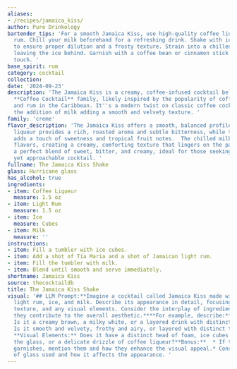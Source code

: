 ```yaml
---
aliases:
- /recipes/jamaica_kiss/
author: Pure Drinkology
bartender_tips: 'For a smooth Jamaica Kiss, use high-quality coffee liqueur and light
  rum. Chill your milk beforehand for a refreshing drink. Shake with ice vigorously
  to ensure proper dilution and a frosty texture. Strain into a chilled coupe glass,
  leaving the ice behind. Garnish with a coffee bean or cinnamon stick for a sophisticated
  touch. '
base_spirit: rum
category: cocktail
collection: 
date: '2024-09-23'
description: 'The Jamaica Kiss is a creamy, coffee-infused cocktail belonging to the
  **Coffee Cocktail** family, likely inspired by the popularity of coffee liqueurs
  and rum in the Caribbean. It''s a modern twist on classic coffee cocktails, with
  the addition of milk adding a smooth and velvety texture. '
family: 'creme'
flavor_description: 'The Jamaica Kiss offers a smooth, balanced profile.  The coffee
  liqueur provides a rich, roasted aroma and subtle bitterness, while the light rum
  adds a touch of sweetness and tropical fruit notes.  The chilled milk balances the
  flavors, creating a creamy, comforting texture that lingers on the palate.  It''s
  a perfect blend of sweet, bitter, and creamy, ideal for those seeking a sophisticated
  yet approachable cocktail. '
fullname: The Jamaica Kiss Shake
glass: Hurricane glass
has_alcohol: true
ingredients:
- item: Coffee Liqueur
  measure: 1.5 oz
- item: Light Rum
  measure: 1.5 oz
- item: Ice
  measure: Cubes
- item: Milk
  measure: ''
instructions:
- item: Fill a tumbler with ice cubes.
- item: Add a shot of Tia Maria and a shot of Jamaican light rum.
- item: Fill the tumbler with milk.
- item: Blend until smooth and serve immediately.
shortname: Jamaica Kiss
source: thecocktaildb
title: The Jamaica Kiss Shake
visual: '## LLM Prompt:**Imagine a cocktail called Jamaica Kiss made with coffee liqueur,
  light rum, ice, and milk. Describe its appearance in detail, focusing on its color,
  texture, and any visual elements. Consider the interplay of ingredients and how
  they contribute to the overall aesthetic.****For example, describe:*** **Color:**
  Is it a creamy brown, a milky white, or a layered drink with distinct hues? * **Texture:**
  Is it smooth and velvety, frothy and airy, or layered with distinct textures? *
  **Visual Elements:** Does it have a distinct head of foam, ice cubes floating in
  the glass, or a delicate drizzle of coffee liqueur?**Bonus:**  * If there are any
  garnishes, mention them and how they enhance the visual appeal.* Consider the type
  of glass used and how it affects the appearance. '
---
```




